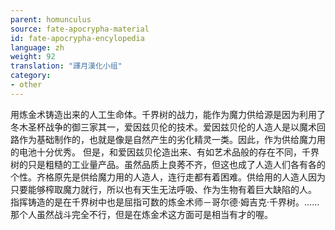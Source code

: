 ```yaml
---
parent: homunculus
source: fate-apocrypha-material
id: fate-apocrypha-encylopedia
language: zh
weight: 92
translation: "譯月漢化小组"
category:
- other
---
```


用炼金术铸造出来的人工生命体。千界树的战力，能作为魔力供给源是因为利用了冬木圣杯战争的御三家其一，爱因兹贝伦的技术。爱因兹贝伦的人造人是以魔术回路作为基础制作的，也就是像是自然产生的劣化精灵一类。因此，作为供给魔力用的电池十分优秀。
但是，和爱因兹贝伦造出来、有如艺术品般的存在不同，千界树的只是粗糙的工业量产品。虽然品质上良莠不齐，但这也成了人造人们各有各的个性。齐格原先是供给魔力用的人造人，连行走都有着困难。供给用的人造人因为只要能够榨取魔力就行，所以也有天生无法呼吸、作为生物有着巨大缺陷的人。
指挥铸造的是在千界树中也是屈指可数的炼金术师－哥尔德·姆吉克·千界树。……那个人虽然战斗完全不行，但是在炼金术这方面可是相当有才的喔。
